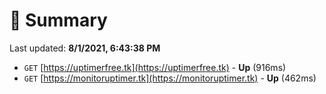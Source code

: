 # 📖 Summary
Last updated: **8/1/2021, 6:43:38 PM**

- `GET` [https://uptimerfree.tk](https://uptimerfree.tk) - **Up** (916ms)
- `GET` [https://monitoruptimer.tk](https://monitoruptimer.tk) - **Up** (462ms)

